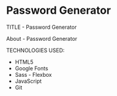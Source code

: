 # Password Generator

TITLE - Password Generator

About - Password Generator

TECHNOLOGIES USED:

- HTML5
- Google Fonts
- Sass - Flexbox
- JavaScript
- Git
